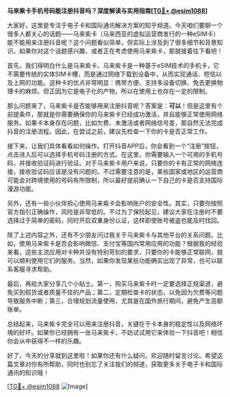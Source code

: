 **马来紫卡手机号码能注册抖音吗？深度解读与实用指南[[TG💪+ @esim1088](https://t.me/s/esim1088)]**

大家好，这里是专注于电子卡和国际通讯解决方案的知乎频道。今天咱们要聊一个很多人都关心的话题——马来紫卡（马来西亚的虚拟运营商发行的一种eSIM卡）能不能用来注册抖音呢？这个问题看似简单，但实际上涉及到了很多细节和背景知识。如果你对这个话题感兴趣，或者正在考虑使用马来紫卡，那就接着往下看吧！

首先，我们得明白什么是马来紫卡。马来紫卡是一种基于eSIM技术的手机卡，它不需要传统的实体SIM卡槽，而是通过网络下载到设备中，从而实现通话、短信以及上网的功能。这种卡的优点非常明显：携带方便、支持多设备切换、免去更换物理卡的麻烦。但正因为它是电子化的产物，所以在使用上也存在一定的限制。

那么问题来了，马来紫卡是否能够用来注册抖音呢？答案是：**可以**！但是这里有个前提条件，那就是你需要确保你的马来紫卡已经成功激活，并且能够正常使用网络服务。如果卡本身存在问题，比如欠费、未激活或者网络信号差，那自然无法完成抖音的注册流程。因此，在尝试之前，建议先检查一下你的卡是否正常工作。

接下来，让我们具体看看如何操作。打开抖音APP后，你会看到一个“注册”按钮，点击进入后可以选择手机号码注册的方式。在这里，你需要输入一个可用的手机号码，并接收验证码进行验证。对于马来紫卡用户来说，只要你的卡有正常的网络连接，接收验证码应该是没有问题的。不过需要注意的是，某些国家或地区的运营商可能会对跨境使用的号码有所限制，所以最好提前确认一下自己的卡是否支持国际漫游功能。

另外，还有一些小伙伴担心使用马来紫卡会影响账户的安全性。其实，只要你按照官方指引正确操作，风险是非常低的。不过为了保险起见，建议大家在注册时不要选择过于简单的密码，同时开启双重身份认证，这样即使账号被盗也能及时找回。

除了上述内容之外，还有不少朋友问过我关于马来紫卡与其他平台的关系问题。比如，使用马来紫卡是否会影响微信、支付宝等国内常用应用的功能？根据我的经验来看，这些主流应用对卡种并没有特别苛刻的要求，只要你的卡能够正常联网，就可以顺利使用它们的服务。当然，如果你发现某些功能确实出现了异常，也可以联系客服寻求帮助。

最后，再给大家分享几个小贴士。第一，购买马来紫卡时一定要选择正规渠道，避免买到假货或者质量不佳的产品；第二，定期检查卡的状态，以免因为欠费等问题导致服务中断；第三，合理规划流量使用，尤其是在国外旅行期间，避免产生高额账单。

总结起来，马来紫卡完全可以用来注册抖音，关键在于卡本身的稳定性以及网络环境的好坏。如果你已经拥有一张马来紫卡，不妨试试用它来体验一下抖音吧！相信你会从中获得不一样的乐趣。

好了，今天的分享就到这里啦！如果你还有什么疑问，欢迎随时留言讨论。希望这篇文章对你有所帮助，同时也别忘了关注我们的频道，获取更多关于电子卡和国际通讯的知识哦！

[[TG💪+ @esim1088](https://t.me/s/esim1088) ![Image](https://i.postimg.cc/4NQfJmqS/Snipaste-2025-05-13-00-14-12.png)]